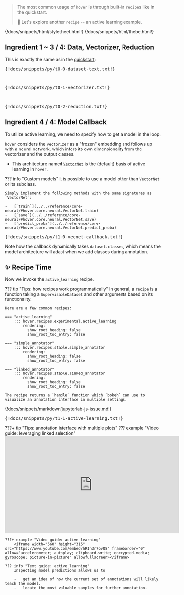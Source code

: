 > The most common usage of `hover` is through built-in `recipe`s like in the quickstart.
>
> :ferris_wheel: Let's explore another `recipe` -- an active learning example.

{!docs/snippets/html/stylesheet.html!}
{!docs/snippets/html/thebe.html!}

## **Ingredient 1 ~ 3 / 4: Data, Vectorizer, Reduction**

This is exactly the same as in the [quickstart](../t0-quickstart/):

<pre data-executable>
{!docs/snippets/py/t0-0-dataset-text.txt!}
</pre><br>

<pre data-executable>
{!docs/snippets/py/t0-1-vectorizer.txt!}
</pre><br>

<pre data-executable>
{!docs/snippets/py/t0-2-reduction.txt!}
</pre>


## **Ingredient 4 / 4: Model Callback**

To utilize active learning, we need to specify how to get a model in the loop.

`hover` considers the `vectorizer` as a "frozen" embedding and follows up with a neural network, which infers its own dimensionality from the vectorizer and the output classes.

-   This architecture named [`VectorNet`](../../reference/core-neural/#hover.core.neural.VectorNet) is the (default) basis of active learning in `hover`.

??? info "Custom models"
    It is possible to use a model other than `VectorNet` or its subclass.

    Simply implement the following methods with the same signatures as `VectorNet`:

    -   [`train`](../../reference/core-neural/#hover.core.neural.VectorNet.train)
    -   [`save`](../../reference/core-neural/#hover.core.neural.VectorNet.save)
    -   [`predict_proba`](../../reference/core-neural/#hover.core.neural.VectorNet.predict_proba)

<pre data-executable>
{!docs/snippets/py/t1-0-vecnet-callback.txt!}
</pre>

Note how the callback dynamically takes `dataset.classes`, which means the model architecture will adapt when we add classes during annotation.


## :sparkles: **Recipe Time**

Now we invoke the `active_learning` recipe.

??? tip "Tips: how recipes work programmatically"
    In general, a `recipe` is a function taking a `SupervisableDataset` and other arguments based on its functionality.

    Here are a few common recipes:

    === "active_learning"
        ::: hover.recipes.experimental.active_learning
            rendering:
              show_root_heading: false
              show_root_toc_entry: false

    === "simple_annotator"
        ::: hover.recipes.stable.simple_annotator
            rendering:
              show_root_heading: false
              show_root_toc_entry: false

    === "linked_annotator"
        ::: hover.recipes.stable.linked_annotator
            rendering:
              show_root_heading: false
              show_root_toc_entry: false

    The recipe returns a `handle` function which `bokeh` can use to visualize an annotation interface in multiple settings.

{!docs/snippets/markdown/jupyterlab-js-issue.md!}

<pre data-executable>
{!docs/snippets/py/t1-1-active-learning.txt!}
</pre>

???+ tip "Tips: annotation interface with multiple plots"
    ??? example "Video guide: leveraging linked selection"
        <iframe width="560" height="315" src="https://www.youtube.com/embed/TIwBlCH9YHw" frameborder="0" allow="accelerometer; autoplay; clipboard-write; encrypted-media; gyroscope; picture-in-picture" allowfullscreen></iframe>

    ???+ example "Video guide: active learning"
        <iframe width="560" height="315" src="https://www.youtube.com/embed/hRIn3r7ovQ8" frameborder="0" allow="accelerometer; autoplay; clipboard-write; encrypted-media; gyroscope; picture-in-picture" allowfullscreen></iframe>

    ??? info "Text guide: active learning"
        Inspecting model predictions allows us to

        -   get an idea of how the current set of annotations will likely teach the model.
        -   locate the most valuable samples for further annotation.
